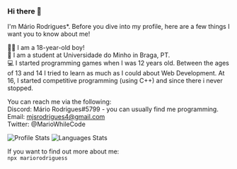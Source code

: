 ### Hi there 👋
I'm Mário Rodrigues*. Before you dive into my profile, here are a few things I want you to know about me!

💁‍♂️‍ I am a 18-year-old boy! <br />
📖  I am a student at Universidade do Minho in Braga, PT.  <br />
💻  I started programming games when I was 12 years old. Between the ages of 13 and 14 I tried to learn as much as I could about Web Development. At 16, I started competitive programming (using C++) and since there i never stopped. </br>



You can reach me via the following: </br>
 Discord: Mário Rodrigues#5799 - you can usually find me programming. </br>
 Email: mjsrodrigues4@gmail.com </br>
 Twitter: @MarioWhileCode  </br>
 
![Profile Stats](https://github-readme-stats.vercel.app/api?username=mariorodrigues10&count_private=true&theme=tokyonight&show_icons=true)
![Languages Stats](https://github-readme-stats.vercel.app/api/top-langs/?username=mariorodrigues10&layout=compact&theme=tokyonight&langs_count=6)


If you want to find out more about me:  </br>
`npx mariorodriguess` 
